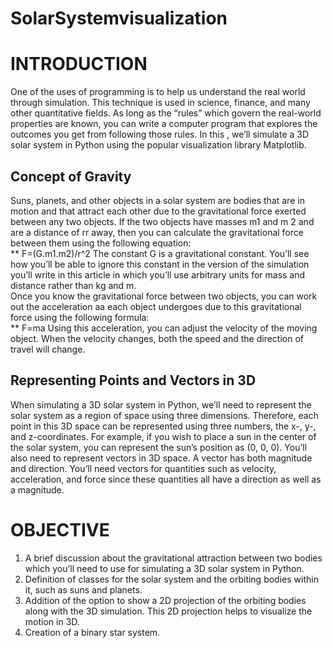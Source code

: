 # SolarSystemvisualization
# INTRODUCTION
One of the uses of programming is to help us understand the real world through simulation. This
technique is used in science, finance, and many other quantitative fields. As long as the “rules”
which govern the real-world properties are known, you can write a computer program that
explores the outcomes you get from following those rules. In this , we’ll simulate a 3D solar
system in Python using the popular visualization library Matplotlib. <br />
## Concept of Gravity <br />
Suns, planets, and other objects in a solar system are bodies that are in motion and that attract
each other due to the gravitational force exerted between any two objects. If the two objects have
masses m1 and m 2 and are a distance of rr away, then you can calculate the gravitational force
between them using the following equation:<br />
** F=(G.m1.m2)/r^2
The constant G is a gravitational constant. You’ll see how you’ll be able to ignore this constant in
the version of the simulation you’ll write in this article in which you’ll use arbitrary units for
mass and distance rather than kg and m. <br />
Once you know the gravitational force between two objects, you can work out the acceleration aa
each object undergoes due to this gravitational force using the following formula:<br />
** F=ma
Using this acceleration, you can adjust the velocity of the moving object. When the velocity
changes, both the speed and the direction of travel will change.<br />
## Representing Points and Vectors in 3D
When simulating a 3D solar system in Python, we’ll need to represent the solar system as a region
of space using three dimensions. Therefore, each point in this 3D space can be represented using
three numbers, the x-, y-, and z-coordinates. For example, if you wish to place a sun in the center
of the solar system, you can represent the sun’s position as (0, 0, 0). You’ll also need to represent
vectors in 3D space. A vector has both magnitude and direction. You’ll need vectors for quantities
such as velocity, acceleration, and force since these quantities all have a direction as well as a
magnitude.<br />
# OBJECTIVE
1. A brief discussion about the gravitational attraction between two bodies which you’ll need
to use for simulating a 3D solar system in Python.
2. Definition of classes for the solar system and the orbiting bodies within it, such as suns and
planets.
3. Addition of the option to show a 2D projection of the orbiting bodies along with the 3D
simulation. This 2D projection helps to visualize the motion in 3D.
4. Creation of a binary star system.
